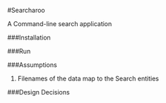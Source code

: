 #Searcharoo

A Command-line search application

###Installation

###Run

###Assumptions
1. Filenames of the data map to the Search entities

###Design Decisions